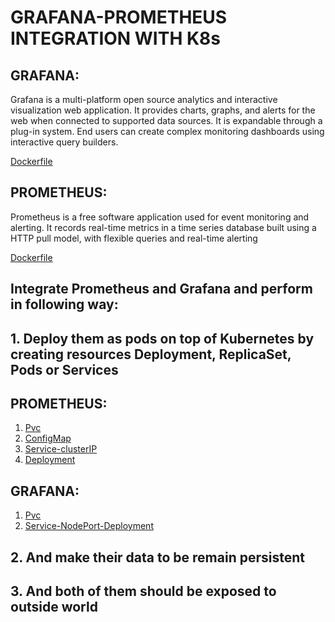 # GRAFANA-PROMETHEUS INTEGRATION WITH K8s



## GRAFANA:

Grafana is a multi-platform open source analytics and interactive visualization web application. It provides charts, graphs, and alerts for the web when connected to supported data sources. It is expandable through a plug-in system. End users can create complex monitoring dashboards using interactive query builders.

[Dockerfile](https://github.com/raghav1674/Devops-Task-6/blob/master/Dockerfile)

## PROMETHEUS:

Prometheus is a free software application used for event monitoring and alerting. It records real-time metrics in a time series database built using a HTTP pull model, with flexible queries and real-time alerting



[Dockerfile](https://github.com/raghav1674/Devops-Task-6/blob/master/dockerfile)

## Integrate Prometheus and Grafana and perform in following way:



## 1.  Deploy them as pods on top of Kubernetes by creating resources Deployment, ReplicaSet, Pods or Services

## PROMETHEUS:

 1. [Pvc](https://github.com/raghav1674/Devops-Task-6/blob/master/create_prom-pvc.yml)
 2. [ConfigMap](https://github.com/raghav1674/Devops-Task-6/blob/master/create_prom_config.yml)
 3. [Service-clusterIP](https://github.com/raghav1674/Devops-Task-6/blob/master/create_svc_cluster.yml)
 4. [Deployment](https://github.com/raghav1674/Devops-Task-6/blob/master/create_prom_deployment.yml)
 
 ## GRAFANA:
 
  1. [Pvc](https://github.com/raghav1674/Devops-Task-6/blob/master/create_grafana-pvc.yml)
  2. [Service-NodePort-Deployment](https://github.com/raghav1674/Devops-Task-6/blob/master/create_grafana_deployment.yml)
       


## 2.  And make their data to be remain persistent 







## 3.  And both of them should be exposed to outside world
